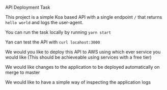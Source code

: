API Deployment Task

This project is a simple Koa based API with a single endpoint `/` that returns `hello world` and logs the user-agent.

You can run the task locally by running `yarn start`

Yan can test the API with `curl locahost:3000`

We would you like to deploy this API to AWS using which ever service you would like (This should be achieveable using services with a free tier)

We would like changes to the application to be deployed automatically on merge to master

We would like to have a simple way of inspecting the application logs

